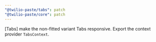 ```yaml
---
"@twilio-paste/tabs": patch
"@twilio-paste/core": patch
---
```


[Tabs] make the non-fitted variant Tabs responsive. Export the context provider `TabsContext`.
